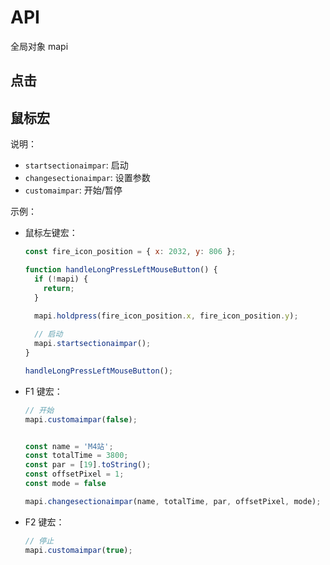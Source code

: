 # API

全局对象 mapi

## 点击

## 鼠标宏

说明：

* `startsectionaimpar`: 启动
* `changesectionaimpar`: 设置参数
* `customaimpar`: 开始/暂停

示例：

* 鼠标左键宏：

  ```javascript
  const fire_icon_position = { x: 2032, y: 806 };
  
  function handleLongPressLeftMouseButton() {
    if (!mapi) {
      return;
    }
  
    mapi.holdpress(fire_icon_position.x, fire_icon_position.y);
    
    // 启动
    mapi.startsectionaimpar();
  }
  
  handleLongPressLeftMouseButton();
  ```
  
* F1 键宏：

  ```javascript
  // 开始
  mapi.customaimpar(false);
  
  
  const name = 'M4站';
  const totalTime = 3800;
  const par = [19].toString();
  const offsetPixel = 1;
  const mode = false 
  
  mapi.changesectionaimpar(name, totalTime, par, offsetPixel, mode);
  ```

* F2 键宏：

  ```javascript
  // 停止
  mapi.customaimpar(true);
  ```
